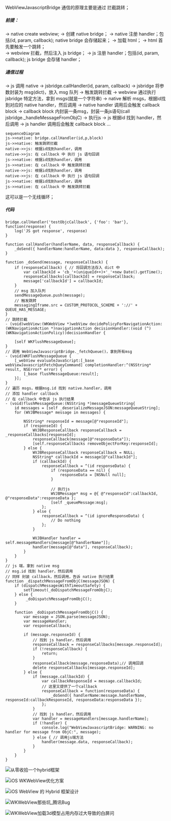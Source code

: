 
WebViewJavascriptBridge 通信的原理主要是通过 拦截跳转；

##### 前提：

-> native create webview;
-> 创建 native bridge；
-> native 注册 handler；包括(id, param, callback); native bridge 会存储起来；
-> 加载 html；
-> html 首先要触发一个跳转；  
-> webview 拦截，然后注入 js bridge；
-> js 注册 handler；包括(id, param, callback); js bridge 会存储 handler；

##### 通信过程

-> js 调用 native 
-> jsbridge.callHandler(id, param, callback) 
-> jsbridge 将参数封装为 msg(dict)，放入 msg 队列
-> 触发跳转拦截
-> webview 通过执行 jsbridge 特定方法，拿到 msgs(就是一个字符串)
-> native 解析 msgs，根据id找到对应的 native handler，然后调用
-> native handler 调用后会触发 callback block
-> callback block 内封装一条msg，封装一条js语句(call jsbridge.\_handleMessageFromObjC)
-> 执行js
-> js 根据id 找到 handler，然后调用
-> js handler 调用后会触发 callback block
...


```mermaid
sequenceDiagram
js->>native: bridge.callHandler(id,p,block)
js->>native: 触发跳转拦截
native->>js: 根据id找到handler，调用
native->>js: 在 callback 中 执行 js 语句回调
js->>native: 根据id找到handler，调用
js->>native: 在 callback 中 触发跳转拦截
native->>js: 根据id找到handler，调用
native->>js: 在 callback 中 执行 js 语句回调
js->>native: 根据id找到handler，调用
js->>native: 在 callback 中 触发跳转拦截
```

这可以是一个无线循环；



##### 代码

```
bridge.callHandler('testObjcCallback', {'foo': 'bar'}, function(response) {
    log('JS got response', response)
}

function callHandler(handlerName, data, responseCallback) {
    _doSend({ handlerName:handlerName, data:data }, responseCallback);
}

function _doSend(message, responseCallback) {
    if (responseCallback) { // 将回调方法存入 dict 中
        var callbackId = 'cb_'+(uniqueId++)+'_'+new Date().getTime();
        responseCallbacks[callbackId] = responseCallback;
        message['callbackId'] = callbackId;
    }
    // msg 加入队列
    sendMessageQueue.push(message); 
    // 触发跳转
    messagingIframe.src = CUSTOM_PROTOCOL_SCHEME + '://' + QUEUE_HAS_MESSAGE;
}
// 跳转拦截
- (void)webView:(WKWebView *)webView decidePolicyForNavigationAction:(WKNavigationAction *)navigationAction decisionHandler:(void (^)(WKNavigationActionPolicy))decisionHandler {

    [self WKFlushMessageQueue]; 
}
// 调用 WebViewJavascriptBridge._fetchQueue()，拿到所有msg
- (void)WKFlushMessageQueue {
    [_webView evaluateJavaScript:[_base webViewJavascriptFetchQueyCommand] completionHandler:^(NSString* result, NSError* error) {
        [_base flushMessageQueue:result];
    }];
}
// 遍历 msgs，根据msg.id 找到 native.handler，调用
// 添加 handler callback
// 在 callback 中告诉 js 执行结果 
- (void)flushMessageQueue:(NSString *)messageQueueString{
    id messages = [self _deserializeMessageJSON:messageQueueString];
    for (WVJBMessage* message in messages) {
        
        NSString* responseId = message[@"responseId"];
        if (responseId) {
            WVJBResponseCallback responseCallback = _responseCallbacks[responseId];
            responseCallback(message[@"responseData"]);
            [self.responseCallbacks removeObjectForKey:responseId];
        } else {
            WVJBResponseCallback responseCallback = NULL;
            NSString* callbackId = message[@"callbackId"];
            if (callbackId) {
                responseCallback = ^(id responseData) {
                    if (responseData == nil) {
                        responseData = [NSNull null];
                    }
                    
                    // 执行js
                    WVJBMessage* msg = @{ @"responseId":callbackId, @"responseData":responseData };
                    [self _queueMessage:msg];
                };
            } else {
                responseCallback = ^(id ignoreResponseData) {
                    // Do nothing
                };
            }
            
            WVJBHandler handler = self.messageHandlers[message[@"handlerName"]];
            handler(message[@"data"], responseCallback);
        }
    }
}
// js 端，拿到 native msg
// msg.id 找到 handler，然后调用
// 同样 封装 callback，然后调用，告诉 native 执行结果
function _dispatchMessageFromObjC(messageJSON) {
    if (dispatchMessagesWithTimeoutSafety) {
        setTimeout(_doDispatchMessageFromObjC);
    } else {
         _doDispatchMessageFromObjC();
    }
    
    function _doDispatchMessageFromObjC() {
        var message = JSON.parse(messageJSON);
        var messageHandler;
        var responseCallback;

        if (message.responseId) {
            // 找到 js handler，然后调用
            responseCallback = responseCallbacks[message.responseId];
            if (!responseCallback) {
                return;
            }
            responseCallback(message.responseData);// 调用回调
            delete responseCallbacks[message.responseId];
        } else {
            if (message.callbackId) {
                var callbackResponseId = message.callbackId;
                // 这里又提供了一个callback
                responseCallback = function(responseData) {
                    _doSend({ handlerName:message.handlerName, responseId:callbackResponseId, responseData:responseData });
                };
            }
            // 找到 js handler，然后调用
            var handler = messageHandlers[message.handlerName];
            if (!handler) {
                console.log("WebViewJavascriptBridge: WARNING: no handler for message from ObjC:", message);
            } else { // 调用js端方法
                handler(message.data, responseCallback);
            }
        }
    }
}

```


![从零收拾一个hybrid框架](http://awhisper.github.io/2018/01/02/hybrid-jscomunication/)

![iOS WKWebView优化方案](https://www.jianshu.com/p/866c60eb8979)

![iOS WebView 的 Hybrid 框架设计](https://zhuanlan.zhihu.com/p/25728960)

![WKWebView那些坑_腾讯Bug](https://blog.csdn.net/tencent_bugly/article/details/54668721/)

![WKWebView加载3d模型占用内存过大导致的白屏问](https://www.jianshu.com/p/709b1c83970a?utm_campaign=maleskine&utm_content=note&utm_medium=seo_notes&utm_source=recommendation)
